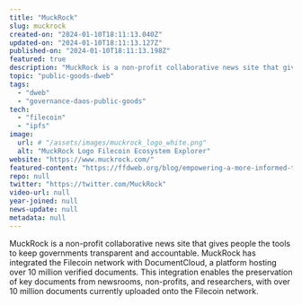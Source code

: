 ```yaml
---
title: "MuckRock"
slug: muckrock
created-on: "2024-01-10T18:11:13.040Z"
updated-on: "2024-01-10T18:11:13.127Z"
published-on: "2024-01-10T18:11:13.198Z"
featured: true
description: "MuckRock is a non-profit collaborative news site that gives people the tools to keep governments transparent and accountable."
topic: "public-goods-dweb"
tags:
  - "dweb"
  - "governance-daos-public-goods"
tech:
  - "filecoin"
  - "ipfs"
image:
  url: # "/assets/images/muckrock_logo_white.png"
  alt: "MuckRock Logo Filecoin Ecosystem Explorer"
website: "https://www.muckrock.com/"
featured-content: "https://ffdweb.org/blog/empowering-a-more-informed-transparent-society-with-decentralized-technology/"
repo: null
twitter: "https://twitter.com/MuckRock"
video-url: null
year-joined: null
news-update: null
metadata: null
---
```


MuckRock is a non-profit collaborative news site that gives people the tools to keep governments transparent and accountable. MuckRock has integrated the Filecoin network with DocumentCloud, a platform hosting over 10 million verified documents. This integration enables the preservation of key documents from newsrooms, non-profits, and researchers, with over 10 million documents currently uploaded onto the Filecoin network.
